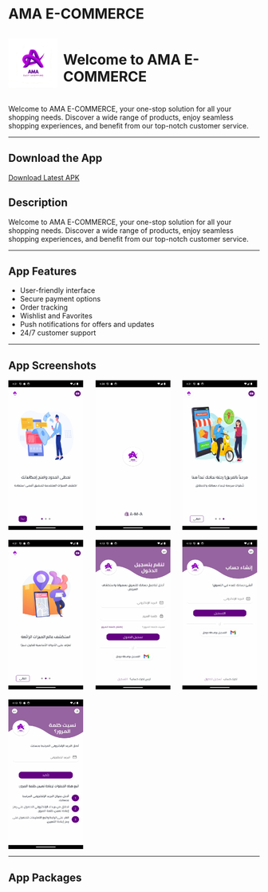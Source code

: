 # AMA E-COMMERCE

<div style="display: flex; align-items: center; margin-bottom: 20px;">
    <img src="assets\icons\appicon.png" height="100" width="100" style="vertical-align: middle; margin-right: 10px;"/>
    <h1 style="font-size: 28px;">Welcome to AMA E-COMMERCE</h1>
</div>

Welcome to AMA E-COMMERCE, your one-stop solution for all your shopping needs. Discover a wide range of products, enjoy seamless shopping experiences, and benefit from our top-notch customer service.

---
## Download the App

[Download Latest APK](https://github.com/abdo6400/ama-E-commerce/actions/runs/{latest_run_id}/artifacts)



## Description

Welcome to AMA E-COMMERCE, your one-stop solution for all your shopping needs. Discover a wide range of products, enjoy seamless shopping experiences, and benefit from our top-notch customer service.

---

## App Features

- User-friendly interface
- Secure payment options
- Order tracking
- Wishlist and Favorites
- Push notifications for offers and updates
- 24/7 customer support

---

## App Screenshots

<div style="display: grid; grid-template-columns: repeat(3, 1fr); gap: 20px;"> 
    <img src="screenshots/7.png" height="300" width="150" style="margin-right: 10px;"/>
    <img src="screenshots/4.png" height="300" width="150" style="margin-right: 10px;"/>
    <img src="screenshots/5.png" height="300" width="150" style="margin-right: 10px;"/>
    <img src="screenshots/6.png" height="300" width="150" style="margin-right: 10px;"/>
    <img src="screenshots/1.png" height="300" width="150" style="margin-right: 10px;"/>
    <img src="screenshots/2.png" height="300" width="150" style="margin-right: 10px;"/>
    <img src="screenshots/3.png" height="300" width="150" style="margin-right: 10px;"/>
</div>

---

## App Packages


